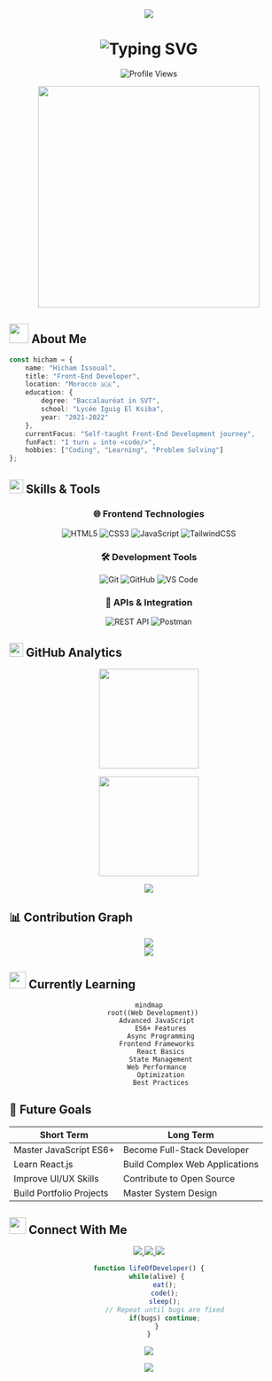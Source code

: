 <div align="center">
  <img src="https://capsule-render.vercel.app/api?type=waving&color=gradient&text=Hello!%20👋&height=100&section=header&animation=fadeIn&fontSize=70"/>
</div>

<h1 align="center">
  <img src="https://readme-typing-svg.herokuapp.com?font=Fira+Code&weight=500&size=40&pause=1000&color=6FA4FC&center=true&vCenter=true&width=600&lines=Hicham+Issoual;Front-End+Developer+💻;Welcome+to+my+Profile!+✨" alt="Typing SVG" />
</h1>

<p align="center">
  <img src="https://komarev.com/ghpvc/?username=HichamIssoual&label=Profile%20views&color=0e75b6&style=for-the-badge" alt="Profile Views">
</p>

<div align="center">
  <img src="https://i.giphy.com/media/v1.Y2lkPTc5MGI3NjExenJ0aTV2Njk1bDM3bHlpbTlwcDRyYnc3ZWpkNzRtZmR5YmYzZXAxNCZlcD12MV9pbnRlcm5hbF9naWZfYnlfaWQmY3Q9Zw/usXZmmgP9Z7kf39fnq/giphy.gif" width="400"/>
</div>

## <img src="https://media.giphy.com/media/v1.Y2lkPTc5MGI3NjExMzlmNDBjODIxZDNkYjEzZjFhOTQ5YjYzYTRiOWJjMjQ2NDBiMzg2NCZlcD12MV9pbnRlcm5hbF9naWZzX2dpZklkJmN0PWc/jSKBmKkvo2dPQQtsR1/giphy.gif" width="35"> About Me

```typescript
const hicham = {
    name: "Hicham Issoual",
    title: "Front-End Developer",
    location: "Morocco 🇲🇦",
    education: {
        degree: "Baccalauréat in SVT",
        school: "Lycée Iguig El Ksiba",
        year: "2021-2022"
    },
    currentFocus: "Self-taught Front-End Development journey",
    funFact: "I turn ☕ into <code/>",
    hobbies: ["Coding", "Learning", "Problem Solving"]
};
```

## <img src="https://media2.giphy.com/media/QssGEmpkyEOhBCb7e1/giphy.gif?cid=ecf05e47a0n3gi1bfqntqmob8g9aid1oyj2wr3ds3mg700bl&rid=giphy.gif" width="25"> Skills & Tools

<div align="center">
  
### 🌐 Frontend Technologies
![HTML5](https://img.shields.io/badge/HTML5-%23E34F26.svg?style=for-the-badge&logo=html5&logoColor=white)
![CSS3](https://img.shields.io/badge/CSS3-%231572B6.svg?style=for-the-badge&logo=css3&logoColor=white)
![JavaScript](https://img.shields.io/badge/JavaScript-%23F7DF1E.svg?style=for-the-badge&logo=javascript&logoColor=black)
![TailwindCSS](https://img.shields.io/badge/Tailwind_CSS-%2338B2AC.svg?style=for-the-badge&logo=tailwind-css&logoColor=white)

### 🛠️ Development Tools
![Git](https://img.shields.io/badge/Git-%23F05033.svg?style=for-the-badge&logo=git&logoColor=white)
![GitHub](https://img.shields.io/badge/GitHub-%23121011.svg?style=for-the-badge&logo=github&logoColor=white)
![VS Code](https://img.shields.io/badge/VS_Code-0078d7.svg?style=for-the-badge&logo=visual-studio-code&logoColor=white)

### 🔄 APIs & Integration
![REST API](https://img.shields.io/badge/REST_API-%23000000.svg?style=for-the-badge&logo=fastapi&logoColor=white)
![Postman](https://img.shields.io/badge/Postman-FF6C37?style=for-the-badge&logo=postman&logoColor=white)

</div>

## <img src="https://media.giphy.com/media/iY8CRBdQXODJSCERIr/giphy.gif" width="25"> GitHub Analytics

<p align="center">
  <img height="180em" src="https://github-readme-stats.vercel.app/api?username=HichamIssoual&show_icons=true&theme=tokyonight&include_all_commits=true&count_private=true&border_radius=15&hide_border=true"/>
</p>

<p align="center">
  <img height="180em" src="https://github-readme-stats.vercel.app/api/top-langs/?username=HichamIssoual&layout=compact&langs_count=8&theme=tokyonight&border_radius=15&hide_border=true"/>
</p>

<p align="center">
  <img src="https://github-readme-streak-stats.herokuapp.com/?user=HichamIssoual&theme=tokyonight&hide_border=true"/>
</p>

## 📊 Contribution Graph

<div align="center">
  <img src="https://github-readme-activity-graph.vercel.app/graph?username=HichamIssoual&theme=tokyo-night&hide_border=true"/>
</div>

<!-- Snake Animation -->
<div align="center">
  <img src="https://github.com/HichamIssoual/HichamIssoual/blob/output/github-contribution-grid-snake-dark.svg"/>
</div>

## <img src="https://media.giphy.com/media/WUlplcMpOCEmTGBtBW/giphy.gif" width="30"> Currently Learning

<div align="center">

```mermaid
mindmap
  root((Web Development))
    Advanced JavaScript
      ES6+ Features
      Async Programming
    Frontend Frameworks
      React Basics
      State Management
    Web Performance
      Optimization
      Best Practices
```

</div>

## 🎯 Future Goals

<div align="center">

| Short Term | Long Term |
|------------|-----------|
| Master JavaScript ES6+ | Become Full-Stack Developer |
| Learn React.js | Build Complex Web Applications |
| Improve UI/UX Skills | Contribute to Open Source |
| Build Portfolio Projects | Master System Design |

</div>

## <img src="https://media.giphy.com/media/LnQjpWaON8nhr21vNW/giphy.gif" width="30"> Connect With Me

<p align="center">
  <a href="https://linkedin.com/in/YOUR_LINKEDIN">
    <img src="https://img.shields.io/badge/-LinkedIn-%230A66C2?style=for-the-badge&logo=linkedin&logoColor=white"/>
  </a>
  <a href="https://twitter.com/YOUR_TWITTER">
    <img src="https://img.shields.io/badge/-Twitter-%231DA1F2?style=for-the-badge&logo=twitter&logoColor=white"/>
  </a>
  <a href="mailto:YOUR_EMAIL">
    <img src="https://img.shields.io/badge/-Email-%23EA4335?style=for-the-badge&logo=gmail&logoColor=white"/>
  </a>
</p>

<div align="center">

```javascript
function lifeOfDeveloper() {
    while(alive) {
        eat();
        code();
        sleep();
        // Repeat until bugs are fixed
        if(bugs) continue;
    }
}
```

</div>

<!-- Profile Trophy -->
<p align="center">
  <img src="https://github-profile-trophy.vercel.app/?username=HichamIssoual&theme=tokyonight&no-frame=true&no-bg=true&margin-w=4&row=1"/>
</p>

<div align="center">
  <img src="https://capsule-render.vercel.app/api?type=waving&color=gradient&height=100&section=footer&animation=fadeIn"/>
</div>
